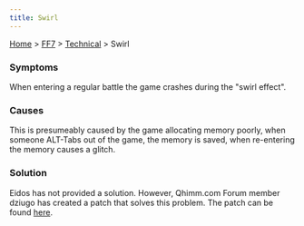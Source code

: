 ```yaml
---
title: Swirl
---
```


[Home](/Main%20Page.md) > [FF7](/FF7.md) > [Technical](/FF7/Technical.md) > Swirl

### Symptoms

When entering a regular battle the game crashes during the "swirl
effect".

### Causes

This is presumeably caused by the game allocating memory poorly, when
someone ALT-Tabs out of the game, the memory is saved, when re-entering
the memory causes a glitch.

### Solution

Eidos has not provided a solution. However, Qhimm.com Forum member
dziugo has created a patch that solves this problem. The patch can be
found [here][].

  [here]: http://forums.qhimm.com/index.php?topic=5572.0
